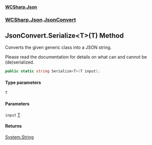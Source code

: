 #### [WCSharp\.Json](README.md 'README')
### [WCSharp\.Json](WCSharp.Json.md 'WCSharp\.Json').[JsonConvert](WCSharp.Json.JsonConvert.md 'WCSharp\.Json\.JsonConvert')

## JsonConvert\.Serialize\<T\>\(T\) Method

Converts the given generic class into a JSON string\.

Please read the documentation for details on what can and cannot be (de)serialized.

```csharp
public static string Serialize<T>(T input);
```
#### Type parameters

<a name='WCSharp.Json.JsonConvert.Serialize_T_(T).T'></a>

`T`
#### Parameters

<a name='WCSharp.Json.JsonConvert.Serialize_T_(T).input'></a>

`input` [T](WCSharp.Json.JsonConvert.Serialize_T_(T).md#WCSharp.Json.JsonConvert.Serialize_T_(T).T 'WCSharp\.Json\.JsonConvert\.Serialize\<T\>\(T\)\.T')

#### Returns
[System\.String](https://learn.microsoft.com/en-us/dotnet/api/system.string 'System\.String')